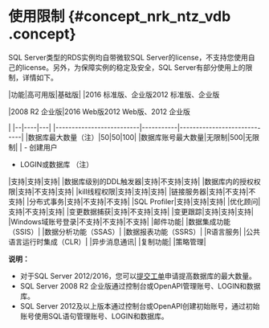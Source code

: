 # 使用限制 {#concept_nrk_ntz_vdb .concept}

SQL Server类型的RDS实例均自带微软SQL Server的license，不支持您使用自己的license。另外，为保障实例的稳定及安全，SQL Server有部分使用上的限制，详情如下。

|功能|高可用版|基础版|
|2016 标准版、企业版2012 标准版、企业版

|2008 R2 企业版|2016 Web版2012 Web版、2012 企业版

|
|--|----|---|
|--------------------------|-----------|-----------------------------|
|数据库最大数量（注）|50|50|100|
|数据库账号最大数量|无限制|500|无限制|
| -   创建用户
-   LOGIN或数据库 （注）

 |支持|支持|支持|
|数据库级别的DDL触发器|支持|不支持|支持|
|数据库内的授权权限|支持|不支持|支持|
|kill线程权限|支持|支持|支持|
|链接服务器|支持|不支持|不支持|
|分布式事务|支持|不支持|不支持|
|SQL Profiler|支持|支持|支持|
|优化顾问|支持|不支持|支持|
|变更数据捕获|支持|不支持|支持|
|变更跟踪|支持|支持|支持|
|Windows域账号登录|不支持|不支持|不支持|
|邮件功能|
|数据集成功能（SSIS）|
|数据分析功能（SSAS）|
|数据报表功能（SSRS）|
|R语言服务|
|公共语言运行时集成（CLR）|
|异步消息通讯|
|复制功能|
|策略管理|

**说明：** 

-   对于SQL Server 2012/2016，您可以[提交工单](https://selfservice.console.aliyun.com/ticket/createIndex)申请提高数据库的最大数量。
-   SQL Server 2008 R2 企业版通过控制台或OpenAPI管理账号、LOGIN和数据库。
-   SQL Server 2012及以上版本通过控制台或OpenAPI创建初始账号，通过初始账号使用SQL语句管理账号、LOGIN和数据库。


